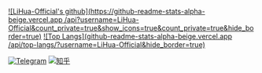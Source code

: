 [![LiHua-Official's github](https://github-readme-stats-alpha-beige.vercel.app
/api?username=LiHua-Official&count_private=true&show_icons=true&count_private=true&hide_border=true)](https://github.com/anuraghazra/github-readme-stats)
[![Top Langs](github-readme-stats-alpha-beige.vercel.app
/api/top-langs/?username=LiHua-Official&hide_border=true)](https://github.com/anuraghazra/github-readme-stats)
<p>
<a href="https://t.me/LiHua01"><img src="https://img.shields.io/badge/Telegram--_.svg?style=social&logo=telegram" alt="Telegram"></a>
<a href="https://www.zhihu.com/people/lihua114"><img src="https://img.shields.io/badge/知乎--_.svg?style=social&logo=zhihu" alt="知乎"></a>
</p>
